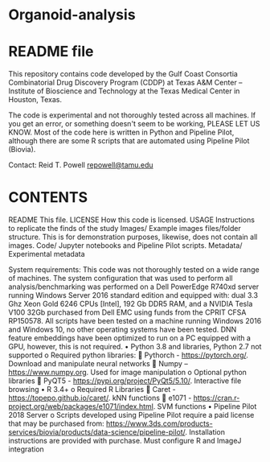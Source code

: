 # Organoid-analysis
README file
===========

This repository contains code developed by the Gulf Coast Consortia Combinatorial Drug Discovery Program (CDDP) at Texas A&M Center – Institute of Bioscience and Technology at the Texas Medical Center in Houston, Texas.

The code is experimental and not thoroughly tested across all machines. If you get an error, or something doesn't seem to be working, PLEASE LET US KNOW. Most of the code here is written in Python and Pipeline Pilot, although there are some R scripts that are automated using Pipeline Pilot (Biovia).

Contact:
Reid T. Powell
repowell@tamu.edu


CONTENTS
========
README         This file.
LICENSE        How this code is licensed.
USAGE		Instructions to replicate the finds of the study
Images/		Example images files/folder structure. This is for demonstration purposes, likewise, does not contain all images. 
Code/           Jupyter notebooks and Pipeline Pilot scripts.
Metadata/	Experimental metadata

System requirements:
This code was not thoroughly tested on a wide range of machines. The system configuration that was used to perform all analysis/benchmarking was performed on a Dell PowerEdge R740xd server running Windows Server 2016 standard edition and equipped with: dual 3.3 Ghz Xeon Gold 6246 CPUs [Intel], 192 Gb DDR5 RAM, and a NVIDIA Tesla V100 32Gb purchased from Dell EMC using funds from the CPRIT CFSA RP150578. 
All scripts have been tested on a machine running Windows 2016 and Windows 10, no other operating systems have been tested. DNN feature embeddings have been optimized to run on a PC equipped with a GPU, however, this is not required.
•	Python 3.8 and libraries, Python 2.7 not supported
o	Required python libraries:
	Pythorch - https://pytorch.org/. Download and manipulate neural networks
	Numpy – https://www.numpy.org. Used for image manipulation
o	Optional python libraries
	PyQT5 - https://pypi.org/project/PyQt5/5.10/. Interactive file browsing
•	R 3.4+
o	Required R Libraries
	Caret - https://topepo.github.io/caret/. kNN functions
	e1071 - https://cran.r-project.org/web/packages/e1071/index.html. SVM functions
•	Pipeline Pilot 2018 Server
o	Scripts developed using Pipeline Pilot require a paid license that may be purchased from: https://www.3ds.com/products-services/biovia/products/data-science/pipeline-pilot/. Installation instructions are provided with purchase. Must configure R and ImageJ integration
